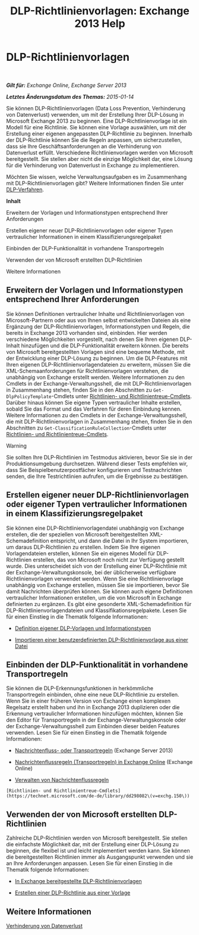 ﻿---
title: 'DLP-Richtlinienvorlagen: Exchange 2013 Help'
TOCTitle: DLP-Richtlinienvorlagen
ms:assetid: c7b1a8e4-30d9-4409-85c5-f85ae023737d
ms:mtpsurl: https://technet.microsoft.com/de-de/library/JJ657730(v=EXCHG.150)
ms:contentKeyID: 50476671
ms.date: 04/24/2018
mtps_version: v=EXCHG.150
ms.translationtype: HT
---

# DLP-Richtlinienvorlagen

 

_**Gilt für:** Exchange Online, Exchange Server 2013_

_**Letztes Änderungsdatum des Themas:** 2015-01-14_

Sie können DLP-Richtlinienvorlagen (Data Loss Prevention, Verhinderung von Datenverlust) verwenden, um mit der Erstellung Ihrer DLP-Lösung in Microsoft Exchange 2013 zu beginnen. Eine DLP-Richtlinienvorlage ist ein Modell für eine Richtlinie. Sie können eine Vorlage auswählen, um mit der Erstellung einer eigenen angepassten DLP-Richtlinie zu beginnen. Innerhalb der DLP-Richtlinie können Sie die Regeln anpassen, um sicherzustellen, dass sie Ihre Geschäftsanforderungen an die Verhinderung von Datenverlust erfüllt. Verschiedene Richtlinienvorlagen werden von Microsoft bereitgestellt. Sie stellen aber nicht die einzige Möglichkeit dar, eine Lösung für die Verhinderung von Datenverlust in Exchange zu implementieren.

Möchten Sie wissen, welche Verwaltungsaufgaben es im Zusammenhang mit DLP-Richtlinienvorlagen gibt? Weitere Informationen finden Sie unter [DLP-Verfahren](dlp-procedures-exchange-2013-help.md).

**Inhalt**

Erweitern der Vorlagen und Informationstypen entsprechend Ihrer Anforderungen

Erstellen eigener neuer DLP-Richtlinienvorlagen oder eigener Typen vertraulicher Informationen in einem Klassifizierungsregelpaket

Einbinden der DLP-Funktionalität in vorhandene Transportregeln

Verwenden der von Microsoft erstellten DLP-Richtlinien

Weitere Informationen

## Erweitern der Vorlagen und Informationstypen entsprechend Ihrer Anforderungen

Sie können Definitionen vertraulicher Inhalte und Richtlinienvorlagen von Microsoft-Partnern oder aus von Ihnen selbst entwickelten Dateien als eine Ergänzung der DLP-Richtlinienvorlagen, Informationstypen und Regeln, die bereits in Exchange 2013 vorhanden sind, einbinden. Hier werden verschiedene Möglichkeiten vorgestellt, nach denen Sie Ihren eigenen DLP-Inhalt hinzufügen und die DLP-Funktionalität erweitern können. Die bereits von Microsoft bereitgestellten Vorlagen sind eine bequeme Methode, mit der Entwicklung einer DLP-Lösung zu beginnen. Um die DLP-Features mit Ihren eigenen DLP-Richtlinienvorlagendateien zu erweitern, müssen Sie die XML-Schemaanforderungen für Richtlinienvorlagen verstehen, die unabhängig von Exchange erstellt werden. Weitere Informationen zu den Cmdlets in der Exchange-Verwaltungsshell, die mit DLP-Richtlinienvorlagen in Zusammenhang stehen, finden Sie in den Abschnitten zu `Get-DlpPolicyTemplate`-Cmdlets unter [Richtlinien- und Richtlinientreue-Cmdlets](https://technet.microsoft.com/de-de/library/dd298082\(v=exchg.150\)). Darüber hinaus können Sie eigene Typen vertraulicher Inhalte erstellen, sobald Sie das Format und das Verfahren für deren Einbindung kennen. Weitere Informationen zu den Cmdlets in der Exchange-Verwaltungsshell, die mit DLP-Richtlinienvorlagen in Zusammenhang stehen, finden Sie in den Abschnitten zu `Get-ClassificationRuleCollection`-Cmdlets unter [Richtlinien- und Richtlinientreue-Cmdlets](https://technet.microsoft.com/de-de/library/dd298082\(v=exchg.150\)).


> [!WARNING]
> Sie sollten Ihre DLP-Richtlinien im Testmodus aktivieren, bevor Sie sie in der Produktionsumgebung durchsetzen. Während dieser Tests empfehlen wir, dass Sie Beispielbenutzerpostfächer konfigurieren und Testnachrichten senden, die Ihre Testrichtlinien aufrufen, um die Ergebnisse zu bestätigen.



## Erstellen eigener neuer DLP-Richtlinienvorlagen oder eigener Typen vertraulicher Informationen in einem Klassifizierungsregelpaket

Sie können eine DLP-Richtlinienvorlagendatei unabhängig von Exchange erstellen, die der speziellen von Microsoft bereitgestellten XML-Schemadefinition entspricht, und dann die Datei in Ihr System importieren, um daraus DLP-Richtlinien zu erstellen. Indem Sie Ihre eigenen Vorlagendateien erstellen, können Sie ein eigenes Modell für DLP-Richtlinien erstellen, das von Microsoft noch nicht zur Verfügung gestellt wurde. Dies unterscheidet sich von der Erstellung einer DLP-Richtlinie mit der Exchange-Verwaltungskonsole, bei der üblicherweise verfügbare Richtlinienvorlagen verwendet werden. Wenn Sie eine Richtlinienvorlage unabhängig von Exchange erstellen, müssen Sie sie importieren, bevor Sie damit Nachrichten überprüfen können. Sie können auch eigene Definitionen vertraulicher Informationen erstellen, um die von Microsoft in Exchange definierten zu ergänzen. Es gibt eine gesonderte XML-Schemadefinition für DLP-Richtlinienvorlagendateien und Klassifikationsregelpakete. Lesen Sie für einen Einstieg in die Thematik folgende Informationen:

  -  [Definition eigener DLP-Vorlagen und Informationstypen](define-your-own-dlp-templates-and-information-types-exchange-2013-help.md)

  -  [Importieren einer benutzerdefinierten DLP-Richtlinienvorlage aus einer Datei](import-a-custom-dlp-policy-template-from-a-file-exchange-2013-help.md)

## Einbinden der DLP-Funktionalität in vorhandene Transportregeln

Sie können die DLP-Erkennungsfunktionen in herkömmliche Transportregeln einbinden, ohne eine neue DLP-Richtlinie zu erstellen. Wenn Sie in einer früheren Version von Exchange einen komplexen Regelsatz erstellt haben und ihn in Exchange 2013 duplizieren oder die Erkennung vertraulicher Informationen hinzufügen möchten, können Sie den Editor für Transportregeln in der Exchange-Verwaltungskonsole oder der Exchange-Verwaltungsshell zum Einbinden dieser beiden Features verwenden. Lesen Sie für einen Einstieg in die Thematik folgende Informationen:

  -  [Nachrichtenfluss- oder Transportregeln](mail-flow-rules-transport-rules-in-exchange-2013-exchange-2013-help.md) (Exchange Server 2013)

  -  [Nachrichtenflussregeln (Transportregeln) in Exchange Online](https://technet.microsoft.com/de-de/library/jj919238\(v=exchg.150\)) (Exchange Online)

  -  [Verwalten von Nachrichtenflussregeln](manage-mail-flow-rules-exchange-2013-help.md)
    
    [Richtlinien- und Richtlinientreue-Cmdlets](https://technet.microsoft.com/de-de/library/dd298082\(v=exchg.150\))

## Verwenden der von Microsoft erstellten DLP-Richtlinien

Zahlreiche DLP-Richtlinien werden von Microsoft bereitgestellt. Sie stellen die einfachste Möglichkeit dar, mit der Erstellung einer DLP-Lösung zu beginnen, die flexibel ist und leicht implementiert werden kann. Sie können die bereitgestellten Richtlinien immer als Ausgangspunkt verwenden und sie an Ihre Anforderungen anpassen. Lesen Sie für einen Einstieg in die Thematik folgende Informationen:

  - [In Exchange bereitgestellte DLP-Richtlinienvorlagen](dlp-policy-templates-supplied-in-exchange-exchange-2013-help.md)

  - [Erstellen einer DLP-Richtlinie aus einer Vorlage](how-to-new-dlp-data-loss-prevention-policy-template.md)

## Weitere Informationen

[Verhinderung von Datenverlust](technical-overview-of-dlp-data-loss-prevention-in-exchange.md)

